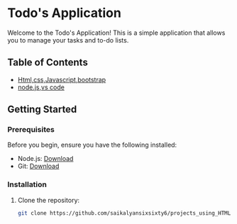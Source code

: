 # Todo's Application

Welcome to the Todo's Application! This is a simple application that allows you to manage your tasks and to-do lists.

## Table of Contents


  - [Html,css,Javascript,bootstrap](#prerequisites)
  - [node.js,vs code](#installation)


## Getting Started

### Prerequisites

Before you begin, ensure you have the following installed:

- Node.js: [Download](https://nodejs.org/)
- Git: [Download](https://git-scm.com/)

### Installation

1. Clone the repository:

   ```bash
   git clone https://github.com/saikalyansixsixty6/projects_using_HTML-CSS-JAVASCRIPT.git
